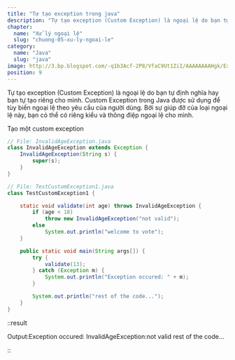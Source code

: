 ```yaml
---
title: "Tự tạo exception trong java"
description: "Tự tạo exception (Custom Exception) là ngoại lệ do bạn tự định nghĩa hay bạn tự tạo riêng cho mình, custom Exception trong Java được sử dụng để tùy biến ngoại lệ theo yêu cầu của người dùng"
chapter:
  name: "Xử lý ngoại lệ"
  slug: "chuong-05-xu-ly-ngoai-le"
category:
  name: "Java"
  slug: "java"
image: http://3.bp.blogspot.com/-q1b3Acf-2P8/VfaC9Ut1ZiI/AAAAAAAAHgk/Ex0j4ze5FSk/s1600/ExceptionClassHierarchy.png
position: 9
---
```


Tự tạo exception (Custom Exception) là ngoại lệ do bạn tự định nghĩa hay bạn tự tạo riêng cho mình. Custom Exception trong Java được sử dụng để tùy biến ngoại lệ theo yêu cầu của người dùng. Bởi sự giúp đỡ của loại ngoại lệ này, bạn có thể có riêng kiểu và thông điệp ngoại lệ cho mình.

<div class="example">Tạo một custom exception</div>

```java
// File: InvalidAgeException.java
class InvalidAgeException extends Exception {
    InvalidAgeException(String s) {
        super(s);
    }
}
```

```java
// File: TestCustomException1.java
class TestCustomException1 {

    static void validate(int age) throws InvalidAgeException {
        if (age < 18)
            throw new InvalidAgeException("not valid");
        else
            System.out.println("welcome to vote");
    }

    public static void main(String args[]) {
        try {
            validate(13);
        } catch (Exception m) {
            System.out.println("Exception occured: " + m);
        }

        System.out.println("rest of the code...");
    }
}
```

::result

Output:Exception occured: InvalidAgeException:not valid rest of the code...</code>

::
